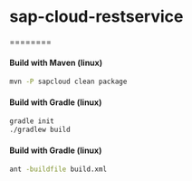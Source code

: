 # sap-cloud-restservice
========

#### Build with Maven (linux)

```bash
mvn -P sapcloud clean package
```

#### Build with Gradle (linux)

```bash
gradle init
./gradlew build

```

#### Build with Gradle (linux)

```bash
ant -buildfile build.xml
```

